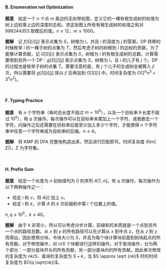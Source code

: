 #### B. Enumeration not Optimization

**题意**　给定一个 $n$ 个点 $m$ 条边的无向带权图，定义它的一棵有根生成树的权值为树上边权乘上边的深度的总和。求这张图上所有有根生成树的权值之和对 998244353 取模后的值。$n \leqslant 12$，$m \leqslant 1000$。

**题解**　记 $f[S][i][j]$ 表示点集为 $S$，树根为 $i$，并且 $i$ 的深度为 $j$ 的答案。DP 转移的时候枚举 $i$ 的一棵子树的点集为 $T$，然后考虑子树的树根到 $i$ 的边权的贡献。为了能够计算贡献，记 $G[S][i]$ 表示点集为 $S$，树根为 $i$ 的有根生成树的总数。计算需要用到另外一个 DP：$g[S][i][j]$ 表示点集为 $S$，树根为 $i$，且 $i$ 的儿子有 $j$ 个。DP 的过程也是枚举子树的点集 $T$。需要注意的是，有 $j$ 个儿子的生成树会被算入 $j!$ 次，所以需要将 $g[S][i][j]$ 除以 $j!$ 后再加到 $G[S][i]$ 中。时间复杂度为 $O(2^nn^3 + 3^nn^2)$。

<br />

#### F. Typing Practice

**题意**　有 $n$ 个字符串（串的总长度不超过 $m = 10^5$），以及一个目标串９长度不超过 $10^5$），和 $q$ 次操作。每次操作可以在目标串末尾加上一个字符，或者删去一个字符。问操作之后还需要在目标串后面至少加入多少个字符，才能使得 $n$ 个字符串中任意一个字符串成为目标串的后缀。$n \leqslant 4$。

**题解**　将 KMP 的 DFA 完整地构造出来，然后进行匹配即可。时间复杂度 $\Theta(m|\Sigma|)$，$\Sigma$ 为字符集。

<br />

#### H. Prefix Sum

**题意**　给定一个长度为 $n$ 初始值均为 0 的序列 $A[1..n]$，有 $q$ 次操作，每次操作为以下两种操作之一：

* 给定 $i$ 和 $v$，将 $A[i]$ 加上 $v$。
* 给定 $i$ 和 $k$，计算 $A$ 的 $k$ 次前缀和中第 $i$ 个位置上的值。

$n,\,q \leqslant 10^5$，$k \leqslant 40$。

**题解**　由于 $k$ 非常小，所以可以考虑分步计算。前缀和的本质就是一个点到另外一个点的路径总数。从 $x$ 到 $y$ 的所有路径可以先计算从 $x$ 到中点 $z$，在从 $z$ 到 $y$ 而得出。因此使用分块，令块大小为 $S$，并且为每个块计算块前面到到块起点的所有贡献。对于修改操作，对 $n / S$ 个块都进行这样的操作。对于查询操作，分为两个部分：一部分是块开头的所有贡献，另一部分是块内的所有贡献。因此单次修改的复杂度为 $nk / S$，查询的复杂度为 $S + k$，当 $S \approx \sqrt {nk}$ 时的时间复杂度为 $O(q \sqrt{nk})$。